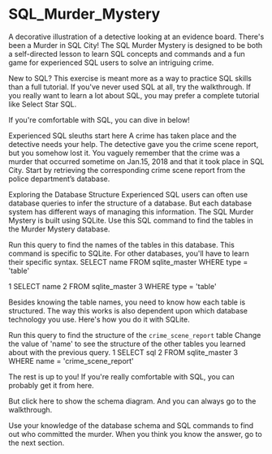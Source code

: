 # SQL_Murder_Mystery

A decorative illustration of a detective looking at an evidence board.
There's been a Murder in SQL City! The SQL Murder Mystery is designed to be both a self-directed lesson to learn SQL concepts and commands and a fun game for experienced SQL users to solve an intriguing crime.

New to SQL?
This exercise is meant more as a way to practice SQL skills than a full tutorial. If you've never used SQL at all, try the walkthrough. If you really want to learn a lot about SQL, you may prefer a complete tutorial like Select Star SQL.

If you're comfortable with SQL, you can dive in below!

Experienced SQL sleuths start here
A crime has taken place and the detective needs your help. The detective gave you the crime scene report, but you somehow lost it. You vaguely remember that the crime was a ​murder​ that occurred sometime on ​Jan.15, 2018​ and that it took place in ​SQL City​. Start by retrieving the corresponding crime scene report from the police department’s database.

Exploring the Database Structure
Experienced SQL users can often use database queries to infer the structure of a database. But each database system has different ways of managing this information. The SQL Murder Mystery is built using SQLite. Use this SQL command to find the tables in the Murder Mystery database.

Run this query to find the names of the tables in this database.
This command is specific to SQLite. For other databases, you'll have to learn their specific syntax.
  SELECT name 
  FROM sqlite_master
  WHERE type = 'table'

  
1  SELECT name 
2  FROM sqlite_master
3  WHERE type = 'table'

Besides knowing the table names, you need to know how each table is structured. The way this works is also dependent upon which database technology you use. Here's how you do it with SQLite.

Run this query to find the structure of the `crime_scene_report` table
Change the value of 'name' to see the structure of the other tables you learned about with the previous query.
1  SELECT sql 
2  FROM sqlite_master
3  WHERE name = 'crime_scene_report'

The rest is up to you!
If you're really comfortable with SQL, you can probably get it from here.

But click here to show the schema diagram.
And you can always go to the walkthrough.

Use your knowledge of the database schema and SQL commands to find out who committed the murder.
When you think you know the answer, go to the next section.

